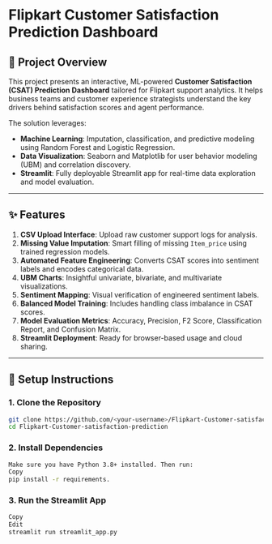 # Flipkart Customer Satisfaction Prediction Dashboard

## 🧠 Project Overview

This project presents an interactive, ML-powered **Customer Satisfaction (CSAT) Prediction Dashboard** tailored for Flipkart support analytics. It helps business teams and customer experience strategists understand the key drivers behind satisfaction scores and agent performance.

The solution leverages:

- **Machine Learning**: Imputation, classification, and predictive modeling using Random Forest and Logistic Regression.
- **Data Visualization**: Seaborn and Matplotlib for user behavior modeling (UBM) and correlation discovery.
- **Streamlit**: Fully deployable Streamlit app for real-time data exploration and model evaluation.

---

## ✨ Features

1. **CSV Upload Interface**: Upload raw customer support logs for analysis.
2. **Missing Value Imputation**: Smart filling of missing `Item_price` using trained regression models.
3. **Automated Feature Engineering**: Converts CSAT scores into sentiment labels and encodes categorical data.
4. **UBM Charts**: Insightful univariate, bivariate, and multivariate visualizations.
5. **Sentiment Mapping**: Visual verification of engineered sentiment labels.
6. **Balanced Model Training**: Includes handling class imbalance in CSAT scores.
7. **Model Evaluation Metrics**: Accuracy, Precision, F2 Score, Classification Report, and Confusion Matrix.
8. **Streamlit Deployment**: Ready for browser-based usage and cloud sharing.

---

## 🚀 Setup Instructions

### 1. Clone the Repository
```bash
git clone https://github.com/<your-username>/Flipkart-Customer-satisfaction-prediction.git
cd Flipkart-Customer-satisfaction-prediction
```
### 2. Install Dependencies
```bash
Make sure you have Python 3.8+ installed. Then run:
Copy
pip install -r requirements.
```
### 3. Run the Streamlit App
```bash
Copy
Edit
streamlit run streamlit_app.py
```
